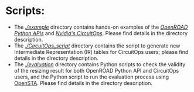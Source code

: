 # Scripts:
- The [*./example*](./example) directory contains hands-on examples of the [*OpenROAD Python APIs*](https://github.com/The-OpenROAD-Project/OpenROAD/tree/master) and [*Nvidia's CircuitOps*](https://github.com/NVlabs/CircuitOps/tree/main). Please find details in the directory description.
- The [*./CircuitOps_script*](./CircuitOps_script) directory contains the script to generate new Intermediate Representation (IR) tables for CircuitOps users; please find details in the directory description.
- The [*./evaluation*](./evaluation) directory contains Python scripts to check the validity of the resizing result for both OpenROAD Python API and CircuitOps users, and the Python script to run the evaluation process using [OpenSTA](https://github.com/The-OpenROAD-Project/OpenSTA). Please find details in the directory description.
